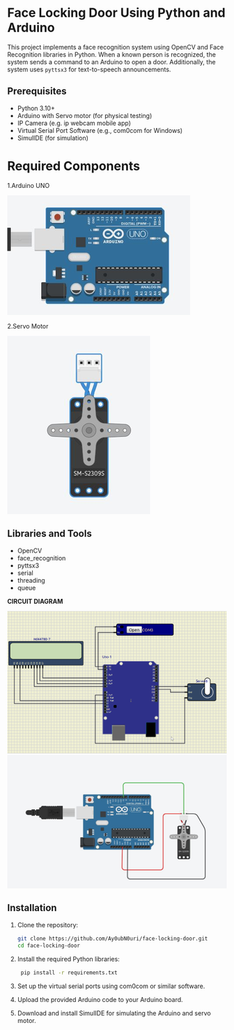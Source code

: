 # Face Locking Door Using Python and Arduino
This project implements a face recognition system using OpenCV and Face Recognition libraries in Python. When a known person is recognized, the system sends a command to an Arduino to open a door. Additionally, the system uses `pyttsx3` for text-to-speech announcements.

## Prerequisites

- Python 3.10+
- Arduino with Servo motor (for physical testing)
- IP Camera (e.g. ip webcam mobile app)
- Virtual Serial Port Software (e.g., com0com for Windows)
- SimulIDE (for simulation)

# Required Components
1.Arduino UNO

![Logo](/images/23.JPG)

2.Servo Motor

![Logo](/images/25.JPG)


## Libraries and Tools

- OpenCV
- face_recognition
- pyttsx3
- serial
- threading
- queue

**CIRCUIT DIAGRAM**

![Logo](images/simulide_circuit.png)
![Logo](images/circuitdiagram.JPG)


## Installation

1. Clone the repository:
    ```sh
    git clone https://github.com/Ay0ubN0uri/face-locking-door.git
    cd face-locking-door
    ```

2. Install the required Python libraries:
    ```sh
     pip install -r requirements.txt
    ```

3. Set up the virtual serial ports using com0com or similar software.

4. Upload the provided Arduino code to your Arduino board.

5. Download and install SimulIDE for simulating the Arduino and servo motor.